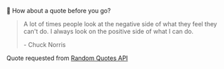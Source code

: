 📣 How about a quote before you go?

> A lot of times people look at the negative side of what they feel they can't do. I always look on the positive side of what I can do.
>
> <p>- Chuck Norris</p>

Quote requested from [Random Quotes API](https://github.com/lukePeavey/quotable)
